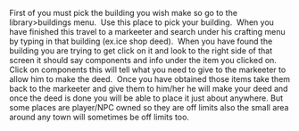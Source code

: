First of you must pick the building you wish make so go to the library>buildings menu.  Use this place to pick your building.  When you have finished this travel to a markeeter and search under his crafting menu by typing in that building (ex.ice shop deed).  When you have found the building you are trying to get click on it and look to the right side of that screen it should say components and info under the item you clicked on.  Click on components this will tell what you need to give to the markeeter to allow him to make the deed.  Once you have obtained those items take them back to the markeeter and give them to him/her he will make your deed and once the deed is done you will be able to place it just about anywhere. But some places are player/NPC owned so they are off limits also the small area around any town will sometimes be off limits too.